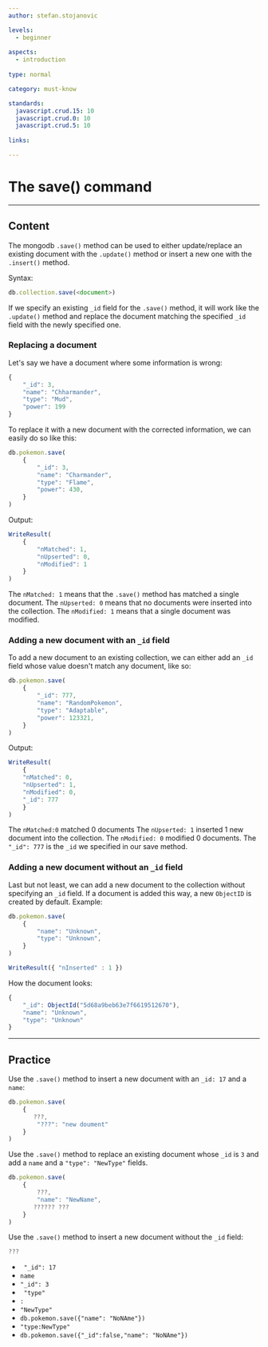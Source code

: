 ```yaml
---
author: stefan.stojanovic

levels:
  - beginner
  
aspects:
  - introduction
    
type: normal

category: must-know

standards: 
  javascript.crud.15: 10
  javascript.crud.0: 10
  javascript.crud.5: 10
  
links:

---
```

# The save() command
---
## Content

The mongodb `.save()` method can be used to either update/replace an existing document with the `.update()` method or insert a new one with the `.insert()` method.

Syntax:

```javascript
db.collection.save(<document>)
```

If we specify an existing `_id` field for the `.save()` method, it will work like the `.update()` method and replace the document matching the specified `_id` field with the newly specified one.

### Replacing a document
Let's say we have a document where some information is wrong:
```javascript
{
    "_id": 3, 
    "name": "Chharmander", 
    "type": "Mud", 
    "power": 199
}
```
To replace it with a new document with the corrected information, we can easily do so like this:
```javascript
db.pokemon.save(
    { 
        "_id": 3, 
        "name": "Charmander",
        "type": "Flame",
        "power": 430, 
    }
)
```
Output:
```javascript
WriteResult(
    { 
        "nMatched": 1, 
        "nUpserted": 0, 
        "nModified": 1 
    }
)
```

The `nMatched: 1` means that the `.save()` method has matched a single document.
The `nUpserted: 0` means that no documents were inserted into the collection.
The `nModified: 1` means that a single document was modified.

### Adding a new document with an `_id` field

To add a new document to an existing collection, we can either add an `_id` field whose value doesn't match any document, like so:
```javascript
db.pokemon.save(
    { 
        "_id": 777, 
        "name": "RandomPokemon",
        "type": "Adaptable",
        "power": 123321, 
    }
)
```
Output:
```javascript
WriteResult(
    { 
    "nMatched": 0, 
    "nUpserted": 1, 
    "nModified": 0, 
    "_id": 777 
    }
)
```
The `nMatched:0` matched 0 documents
The `nUpserted: 1` inserted 1 new document into the collection.
The `nModified: 0` modified 0 documents.
The `"_id": 777` is the `_id` we specified in our save method.

### Adding a new document without an `_id` field

Last but not least, we can add a new document to the collection without specifying an `_id` field. If a document is added this way, a new `ObjectID` is created by default.
Example:
```javascript
db.pokemon.save(
    { 
        "name": "Unknown",
        "type": "Unknown",
    } 
)
```
```javascript
WriteResult({ "nInserted" : 1 })
```

How the document looks:
```javascript
{ 
    "_id": ObjectId("5d68a9beb63e7f6619512670"),
    "name": "Unknown", 
    "type": "Unknown" 
}
```

---
## Practice

Use the `.save()` method to insert a new document with an `_id: 17` and a `name`:

```javascript
db.pokemon.save(
    { 
       ???,
        "???": "new doument"
    }
)
```

Use the `.save()` method to replace an existing document whose `_id` is `3` and add a `name` and a `"type": "NewType"` fields. 

```javascript
db.pokemon.save(
    { 
        ???,
        "name": "NewName",
       ?????? ??? 
    }
)
```

Use the `.save()` method to insert a new document without the `_id` field:

```javascript
???   
```


* ` "_id": 17`
* `name`
* `"_id": 3`
* ` "type"`
* `:`
* `"NewType"`
* `db.pokemon.save({"name": "NoNAme"})`
* `"type:NewType"`
* `db.pokemon.save({"_id":false,"name": "NoNAme"})`
